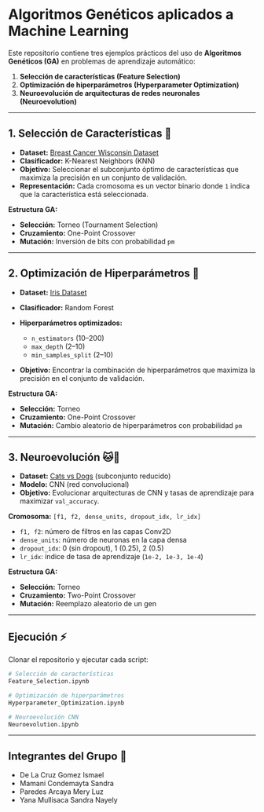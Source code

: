# Algoritmos Genéticos aplicados a Machine Learning

Este repositorio contiene tres ejemplos prácticos del uso de **Algoritmos Genéticos (GA)** en problemas de aprendizaje automático:

1. **Selección de características (Feature Selection)**
2. **Optimización de hiperparámetros (Hyperparameter Optimization)**
3. **Neuroevolución de arquitecturas de redes neuronales (Neuroevolution)**

---

## 1. Selección de Características 🧬

- **Dataset:** [Breast Cancer Wisconsin Dataset](https://scikit-learn.org/stable/modules/generated/sklearn.datasets.load_breast_cancer.html)  
- **Clasificador:** K-Nearest Neighbors (KNN)  
- **Objetivo:** Seleccionar el subconjunto óptimo de características que maximiza la precisión en un conjunto de validación.  
- **Representación:** Cada cromosoma es un vector binario donde `1` indica que la característica está seleccionada.  

**Estructura GA:**
- **Selección:** Torneo (Tournament Selection)  
- **Cruzamiento:** One-Point Crossover  
- **Mutación:** Inversión de bits con probabilidad `pm`  

---

## 2. Optimización de Hiperparámetros 🌹

- **Dataset:** [Iris Dataset](https://scikit-learn.org/stable/auto_examples/datasets/plot_iris_dataset.html)  
- **Clasificador:** Random Forest  
- **Hiperparámetros optimizados:**
  - `n_estimators` (10–200)
  - `max_depth` (2–10)
  - `min_samples_split` (2–10)

- **Objetivo:** Encontrar la combinación de hiperparámetros que maximiza la precisión en el conjunto de validación.  

**Estructura GA:**
- **Selección:** Torneo  
- **Cruzamiento:** One-Point Crossover  
- **Mutación:** Cambio aleatorio de hiperparámetros con probabilidad `pm`  

---

## 3. Neuroevolución 🐱🐶

- **Dataset:** [Cats vs Dogs](https://www.tensorflow.org/datasets/catalog/cats_vs_dogs) (subconjunto reducido)  
- **Modelo:** CNN (red convolucional)  
- **Objetivo:** Evolucionar arquitecturas de CNN y tasas de aprendizaje para maximizar `val_accuracy`.  

**Cromosoma:** `[f1, f2, dense_units, dropout_idx, lr_idx]`  
- `f1, f2`: número de filtros en las capas Conv2D  
- `dense_units`: número de neuronas en la capa densa  
- `dropout_idx`: 0 (sin dropout), 1 (0.25), 2 (0.5)  
- `lr_idx`: índice de tasa de aprendizaje (`1e-2, 1e-3, 1e-4`)  

**Estructura GA:**
- **Selección:** Torneo  
- **Cruzamiento:** Two-Point Crossover  
- **Mutación:** Reemplazo aleatorio de un gen  

---

## Ejecución ⚡

Clonar el repositorio y ejecutar cada script:

```bash
# Selección de características
Feature_Selection.ipynb

# Optimización de hiperparámetros
Hyperparameter_Optimization.ipynb

# Neuroevolución CNN
Neuroevolution.ipynb

```

---

## Integrantes del Grupo 👥

- De La Cruz Gomez Ismael
- Mamani Condemayta Sandra
- Paredes Arcaya Mery Luz
- Yana Mullisaca Sandra Nayely
